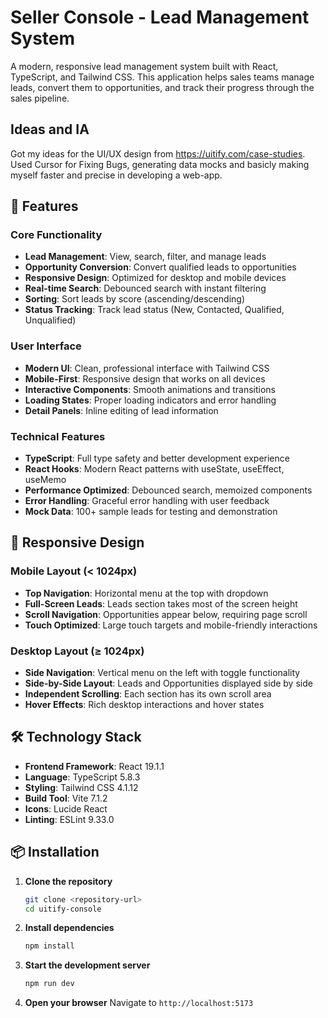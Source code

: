 # Seller Console - Lead Management System

A modern, responsive lead management system built with React, TypeScript, and Tailwind CSS. This application helps sales teams manage leads, convert them to opportunities, and track their progress through the sales pipeline.

## Ideas and IA

Got my ideas for the UI/UX design from https://uitify.com/case-studies.
Used Cursor for Fixing Bugs, generating data mocks and basicly making myself faster and precise in developing a web-app.

## 🚀 Features

### Core Functionality

- **Lead Management**: View, search, filter, and manage leads
- **Opportunity Conversion**: Convert qualified leads to opportunities
- **Responsive Design**: Optimized for desktop and mobile devices
- **Real-time Search**: Debounced search with instant filtering
- **Sorting**: Sort leads by score (ascending/descending)
- **Status Tracking**: Track lead status (New, Contacted, Qualified, Unqualified)

### User Interface

- **Modern UI**: Clean, professional interface with Tailwind CSS
- **Mobile-First**: Responsive design that works on all devices
- **Interactive Components**: Smooth animations and transitions
- **Loading States**: Proper loading indicators and error handling
- **Detail Panels**: Inline editing of lead information

### Technical Features

- **TypeScript**: Full type safety and better development experience
- **React Hooks**: Modern React patterns with useState, useEffect, useMemo
- **Performance Optimized**: Debounced search, memoized components
- **Error Handling**: Graceful error handling with user feedback
- **Mock Data**: 100+ sample leads for testing and demonstration

## 📱 Responsive Design

### Mobile Layout (< 1024px)

- **Top Navigation**: Horizontal menu at the top with dropdown
- **Full-Screen Leads**: Leads section takes most of the screen height
- **Scroll Navigation**: Opportunities appear below, requiring page scroll
- **Touch Optimized**: Large touch targets and mobile-friendly interactions

### Desktop Layout (≥ 1024px)

- **Side Navigation**: Vertical menu on the left with toggle functionality
- **Side-by-Side Layout**: Leads and Opportunities displayed side by side
- **Independent Scrolling**: Each section has its own scroll area
- **Hover Effects**: Rich desktop interactions and hover states

## 🛠️ Technology Stack

- **Frontend Framework**: React 19.1.1
- **Language**: TypeScript 5.8.3
- **Styling**: Tailwind CSS 4.1.12
- **Build Tool**: Vite 7.1.2
- **Icons**: Lucide React
- **Linting**: ESLint 9.33.0

## 📦 Installation

1. **Clone the repository**

   ```bash
   git clone <repository-url>
   cd uitify-console
   ```

2. **Install dependencies**

   ```bash
   npm install
   ```

3. **Start the development server**

   ```bash
   npm run dev
   ```

4. **Open your browser**
   Navigate to `http://localhost:5173`
